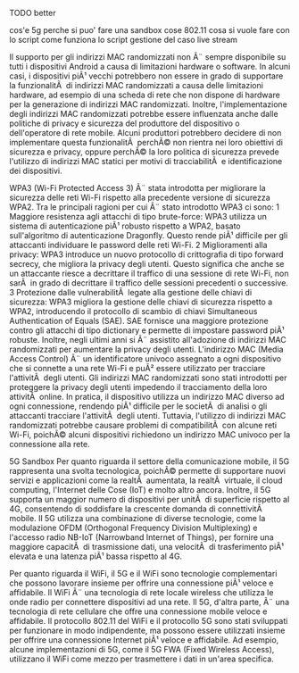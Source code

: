 TODO better

cos'e 5g
perche si puo' fare una sandbox
cose 802.11
cosa si vuole fare con lo script
come funziona lo script
gestione del caso live stream


Il supporto per gli indirizzi MAC randomizzati non Ã¨ sempre disponibile su tutti i dispositivi Android a causa di limitazioni hardware o software. In alcuni casi, i dispositivi piÃ¹ vecchi potrebbero non essere in grado di supportare la funzionalitÃ  di indirizzi MAC randomizzati a causa delle limitazioni hardware, ad esempio di una scheda di rete che non dispone di hardware per la generazione di indirizzi MAC randomizzati. Inoltre, l'implementazione degli indirizzi MAC randomizzati potrebbe essere influenzata anche dalle politiche di privacy e sicurezza del produttore del dispositivo o dell'operatore di rete mobile. Alcuni produttori potrebbero decidere di non implementare questa funzionalitÃ  perchÃ© non rientra nei loro obiettivi di sicurezza e privacy, oppure perchÃ© la loro politica di sicurezza prevede l'utilizzo di indirizzi MAC statici per motivi di tracciabilitÃ  e identificazione dei dispositivi.


WPA3 (Wi-Fi Protected Access 3) Ã¨ stata introdotta per migliorare la sicurezza delle reti Wi-Fi rispetto alla precedente versione di sicurezza WPA2. Tra le principali ragioni per cui Ã¨ stato introdotto WPA3 ci sono:
 1 Maggiore resistenza agli attacchi di tipo brute-force: WPA3 utilizza un sistema di autenticazione piÃ¹ robusto rispetto a WPA2, basato sull'algoritmo di autenticazione Dragonfly. Questo rende piÃ¹ difficile per gli attaccanti individuare le password delle reti Wi-Fi.
 2 Miglioramenti alla privacy: WPA3 introduce un nuovo protocollo di crittografia di tipo forward secrecy, che migliora la privacy degli utenti. Questo significa che anche se un attaccante riesce a decrittare il traffico di una sessione di rete Wi-Fi, non sarÃ  in grado di decrittare il traffico delle sessioni precedenti o successive.
 3 Protezione dalle vulnerabilitÃ  legate alla gestione delle chiavi di sicurezza: WPA3 migliora la gestione delle chiavi di sicurezza rispetto a WPA2, introducendo il protocollo di scambio di chiavi Simultaneous Authentication of Equals (SAE). SAE fornisce una maggiore protezione contro gli attacchi di tipo dictionary e permette di impostare password piÃ¹ robuste.
Inoltre, negli ultimi anni si Ã¨ assistito all'adozione di indirizzi MAC randomizzati per aumentare la privacy degli utenti. L'indirizzo MAC (Media Access Control) Ã¨ un identificatore univoco assegnato a ogni dispositivo che si connette a una rete Wi-Fi e puÃ² essere utilizzato per tracciare l'attivitÃ  degli utenti.
Gli indirizzi MAC randomizzati sono stati introdotti per proteggere la privacy degli utenti impedendo il tracciamento della loro attivitÃ  online. In pratica, il dispositivo utilizza un indirizzo MAC diverso ad ogni connessione, rendendo piÃ¹ difficile per le societÃ  di analisi o gli attaccanti tracciare l'attivitÃ  degli utenti. Tuttavia, l'utilizzo di indirizzi MAC randomizzati potrebbe causare problemi di compatibilitÃ  con alcune reti Wi-Fi, poichÃ© alcuni dispositivi richiedono un indirizzo MAC univoco per la connessione alla rete.


5G Sandbox
Per quanto riguarda il settore della comunicazione mobile, il 5G rappresenta una svolta tecnologica, poichÃ© permette di supportare nuovi servizi e applicazioni come la realtÃ  aumentata, la realtÃ  virtuale, il cloud computing, l'Internet delle Cose (IoT) e molto altro ancora. Inoltre, il 5G supporta un maggior numero di dispositivi per unitÃ  di superficie rispetto al 4G, consentendo di soddisfare la crescente domanda di connettivitÃ  mobile. Il 5G utilizza una combinazione di diverse tecnologie, come la modulazione OFDM (Orthogonal Frequency Division Multiplexing) e l'accesso radio NB-IoT (Narrowband Internet of Things), per fornire una maggiore capacitÃ  di trasmissione dati, una velocitÃ  di trasferimento piÃ¹ elevata e una latenza piÃ¹ bassa rispetto al 4G.

Per quanto riguarda il WiFi, il 5G e il WiFi sono tecnologie complementari che possono lavorare insieme per offrire una connessione piÃ¹ veloce e affidabile. Il WiFi Ã¨ una tecnologia di rete locale wireless che utilizza le onde radio per connettere dispositivi ad una rete. Il 5G, d'altra parte, Ã¨ una tecnologia di rete cellulare che offre una connessione mobile veloce e affidabile. Il protocollo 802.11 del WiFi e il protocollo 5G sono stati sviluppati per funzionare in modo indipendente, ma possono essere utilizzati insieme per offrire una connessione Internet piÃ¹ veloce e affidabile. Ad esempio, alcune implementazioni di 5G, come il 5G FWA (Fixed Wireless Access), utilizzano il WiFi come mezzo per trasmettere i dati in un'area specifica.

